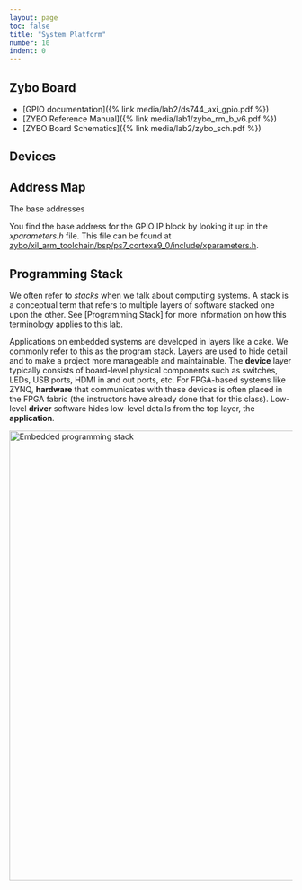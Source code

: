 ```yaml
---
layout: page
toc: false
title: "System Platform"
number: 10
indent: 0
---
```




## Zybo Board
  * [GPIO documentation]({% link media/lab2/ds744_axi_gpio.pdf %})
  * [ZYBO Reference Manual]({% link media/lab1/zybo_rm_b_v6.pdf %})
  * [ZYBO Board Schematics]({% link media/lab2/zybo_sch.pdf %})

## Devices


## Address Map



The base addresses 

 You find the base address for the GPIO IP block by looking it up in the *xparameters.h* file.  This file can be found at [zybo/xil_arm_toolchain/bsp/ps7_cortexa9_0/include/xparameters.h](https://github.com/byu-cpe/ecen330_student/blob/main/platforms/zybo/xil_arm_toolchain/bsp/ps7_cortexa9_0/include/xparameters.h).

## Programming Stack

We often refer to *stacks* when we talk about computing systems. A stack is a conceptual term that refers to multiple layers of software stacked one upon the other. See [Programming Stack] for more information on how this terminology applies to this lab.

Applications on embedded systems are developed in layers like a cake. We commonly refer to this as the program stack. Layers are used to hide detail and to make a project more manageable and maintainable. The **device** layer typically consists of board-level physical components such as switches, LEDs, USB ports, HDMI in and out ports, etc. For FPGA-based systems like ZYNQ, **hardware** that communicates with these devices is often placed in the FPGA fabric (the instructors have already done that for this class). Low-level **driver** software hides low-level details from the top layer, the **application**.

<img src="{% link media/lab2/embeddedprogramstack.png %}" width="800" alt="Embedded programming stack">

